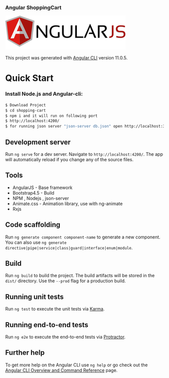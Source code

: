 ### Angular ShoppingCart
![](images/angular.png)




This project was generated with [Angular CLI](https://github.com/angular/angular-cli) version 11.0.5.


# Quick Start
### Install Node.js and Angular-cli:
```sh
$ Download Project
$ cd shopping-cart
$ npm i and it will run on following port
$ http://localhost:4200/ 
$ for running json server "json-server db.json" open http://localhost:3000/products
```
## Development server

Run `ng serve` for a dev server. Navigate to `http://localhost:4200/`. The app will automatically reload if you change any of the source files.


## Tools
 * AngularJS - Base framework
 * Bootstrap4.5 - Build
 * NPM , Nodejs , json-server
 * Animate.css - Animation library, use with ng-animate
 * Rxjs

## Code scaffolding

Run `ng generate component component-name` to generate a new component. You can also use `ng generate directive|pipe|service|class|guard|interface|enum|module`.

## Build

Run `ng build` to build the project. The build artifacts will be stored in the `dist/` directory. Use the `--prod` flag for a production build.

## Running unit tests

Run `ng test` to execute the unit tests via [Karma](https://karma-runner.github.io).

## Running end-to-end tests

Run `ng e2e` to execute the end-to-end tests via [Protractor](http://www.protractortest.org/).

## Further help

To get more help on the Angular CLI use `ng help` or go check out the [Angular CLI Overview and Command Reference](https://angular.io/cli) page.
